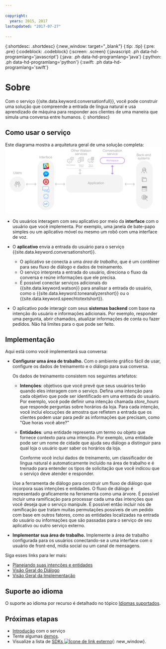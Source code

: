 ```yaml
---

copyright:
  years: 2015, 2017
lastupdated: "2017-07-27"

---
```


{:shortdesc: .shortdesc}
{:new_window: target="_blank"}
{:tip: .tip}
{:pre: .pre}
{:codeblock: .codeblock}
{:screen: .screen}
{:javascript: .ph data-hd-programlang='javascript'}
{:java: .ph data-hd-programlang='java'}
{:python: .ph data-hd-programlang='python'}
{:swift: .ph data-hd-programlang='swift'}

# Sobre

Com o serviço {{site.data.keyword.conversationfull}}, você pode construir uma solução que compreende a entrada de língua natural e usa aprendizado de máquina para responder aos clientes de uma maneira que simula uma conversa entre humanos.
{: shortdesc}

## Como usar o serviço

Este diagrama mostra a arquitetura geral de uma solução completa:![Fluxograma do serviço](images/conversation_arch_overview.png)

- Os usuários interagem com seu aplicativo por meio da **interface** com o usuário que você implementa. Por exemplo, uma janela de bate-papo simples ou um aplicativo móvel ou mesmo um robô com uma interface de voz.

- O **aplicativo** envia a entrada do usuário para o serviço {{site.data.keyword.conversationshort}}.
    - O aplicativo se conecta a uma *área de trabalho*, que é um contêiner para seu fluxo de diálogo e dados de treinamento.
    - O serviço interpreta a entrada do usuário, direciona o fluxo da conversa e reúne informações que ele precisa.
    - É possível conectar serviços adicionais do {{site.data.keyword.watson}} para analisar a entrada do usuário, como o {{site.data.keyword.toneanalyzershort}} ou o {{site.data.keyword.speechtotextshort}}.

- O aplicativo pode interagir com seus **sistemas backend** com base na intenção do usuário e informações adicionais. Por exemplo, responder uma pergunta, abrir chamados, atualizar informações de conta ou fazer pedidos. Não há limites para o que pode ser feito.

## Implementação

Aqui está como você implementará sua conversa:

- **Configurar uma área de trabalho.** Com o ambiente gráfico fácil de usar, configure os dados de treinamento e o diálogo para sua conversa.

    Os dados de treinamento consistem nos seguintes artefatos:
    - **Intenções**: objetivos que você prevê que seus usuários terão quando eles interagem com o serviço. Defina uma intenção para cada objetivo que pode ser identificado em uma entrada do usuário. Por exemplo, você pode definir uma intenção chamada *store_hours* que responde perguntas sobre horários da loja. Para cada intenção, você inclui elocuções de amostra que refletem a entrada que os clientes podem usar para pedir as informações que precisam, como "Que horas você abre?"
    - **Entidades**: uma entidade representa um termo ou objeto que fornece contexto para uma intenção. Por exemplo, uma entidade pode ser um nome de cidade que ajuda seu diálogo a distinguir para qual loja o usuário quer saber os horários da loja.

      Conforme você inclui dados de treinamento, um classificador de língua natural é automaticamente incluído na área de trabalho e é treinado para entender os tipos de solicitação que você indicou que o serviço deve atender e responder.

    Use a ferramenta de diálogo para construir um fluxo de diálogo que incorpora suas intenções e entidades. O fluxo de diálogo é representado graficamente na ferramenta como uma árvore. É possível incluir uma ramificação para processar cada uma das intenções que você deseja que o serviço manipule. É possível então incluir nós de ramificação que tratam muitas permutações possíveis de um pedido com base em outros fatores, como as entidades localizadas na entrada do usuário ou informações que são passadas para o serviço de seu aplicativo ou outro serviço externo.

- **Implementar sua área de trabalho.** Implemente a área de trabalho configurada para os usuários conectando-se a uma interface com o usuário de front-end, mídia social ou um canal de mensagens.

Siga esses links para ler mais:

- [Planejando suas intenções e entidades](intents-entities.html#planning-your-entities)
- [Visão Geral do Diálogo](dialog-build.html#overview)
- [Visão Geral da Implementação](deploy.html)

## Suporte ao idioma

O suporte ao idioma por recurso é detalhado no tópico [Idiomas suportados](lang-support.html).

## Próximas etapas

- [Introdução](getting-started.html) com o serviço
- Tente algumas [demos](sample-applications.html).
- Visualize a lista de [SDKs ![Ícone de link externo](../../icons/launch-glyph.svg "Ícone de link externo")](https://www.ibm.com/watson/developercloud/developer-tools.html){: new_window}.
